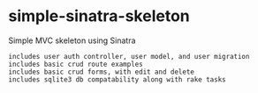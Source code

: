 simple-sinatra-skeleton
=======================
Simple MVC skeleton using Sinatra
```
includes user auth controller, user model, and user migration
includes basic crud route examples
includes basic crud forms, with edit and delete
includes sqlite3 db compatability along with rake tasks 
```
